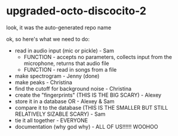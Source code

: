 # upgraded-octo-discocito-2
look, it was the auto-generated repo name

ok, so here's what we need to do:

* read in audio input (mic or pickle) - Sam 
   * FUNCTION - accepts no parameters, collects input from the microphone, returns that audio file
   * FUNCTION - read in songs from a file
* make spectrogram - Jenny (done)
* make peaks - Christina
* find the cutoff for background noise - Christina
* create the "fingerprints" (THIS IS THE BIG SCARY) - Alexey
* store it in a database OR - Alexey & Sam
* compare it to the database (THIS IS THE SMALLER BUT STILL RELATIVELY SIZABLE SCARY) - Sam
* tie it all together - EVERYONE
* documentation (why god why) - ALL OF US!!!!!! WOOHOO
